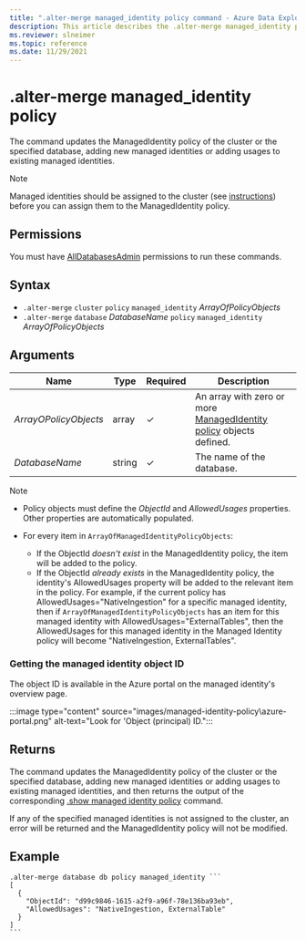 ```yaml
---
title: ".alter-merge managed_identity policy command - Azure Data Explorer"
description: This article describes the .alter-merge managed_identity policy command in Azure Data Explorer.
ms.reviewer: slneimer
ms.topic: reference
ms.date: 11/29/2021
---
```

# .alter-merge managed_identity policy

The command updates the ManagedIdentity policy of the cluster or the specified database, adding new managed identities or adding usages to existing managed identities.

> [!NOTE]
> Managed identities should be assigned to the cluster (see [instructions](../../configure-managed-identities-cluster.md)) before you can assign them to the ManagedIdentity policy.

## Permissions

You must have [AllDatabasesAdmin](access-control/role-based-access-control.md) permissions to run these commands.

## Syntax

* `.alter-merge` `cluster` `policy` `managed_identity` *ArrayOfPolicyObjects*
* `.alter-merge` `database` *DatabaseName* `policy` `managed_identity` *ArrayOfPolicyObjects*

## Arguments

|Name|Type|Required|Description|
|--|--|--|--|
|*ArrayOPolicyObjects*|array|&check;|An array with zero or more [ManagedIdentity policy](managed-identity-policy.md#the-managedidentity-policy-object) objects defined.|
|*DatabaseName*|string|&check;|The name of the database.|

> [!NOTE]
>
> * Policy objects must define the *ObjectId* and *AllowedUsages* properties. Other properties are automatically populated.
>
> * For every item in `ArrayOfManagedIdentityPolicyObjects`:
>
>   * If the ObjectId *doesn't exist* in the ManagedIdentity policy, the item will be added to the policy.
>   * If the ObjectId *already exists* in the ManagedIdentity policy, the identity's AllowedUsages property will be added to the relevant item in the policy. For example, if the current policy has AllowedUsages="NativeIngestion" for a specific managed identity, then if `ArrayOfManagedIdentityPolicyObjects` has an item for this managed identity with AllowedUsages="ExternalTables", then the AllowedUsages for this managed identity in the Managed Identity policy will become "NativeIngestion, ExternalTables".

### Getting the managed identity object ID

The object ID is available in the Azure portal on the managed identity's overview page.

:::image type="content" source="images/managed-identity-policy\azure-portal.png" alt-text="Look for 'Object (principal) ID.":::

## Returns

The command updates the ManagedIdentity policy of the cluster or the specified database, adding new managed identities or adding usages to existing managed identities, and then returns the output of the corresponding [.show managed identity policy](show-managed-identity-policy-command.md) command.

If any of the specified managed identities is not assigned to the cluster, an error will be returned and the ManagedIdentity policy will not be modified.

## Example

~~~kusto
.alter-merge database db policy managed_identity ```
[
  {
    "ObjectId": "d99c9846-1615-a2f9-a96f-78e136ba93eb",
    "AllowedUsages": "NativeIngestion, ExternalTable"
  }
]
```
~~~